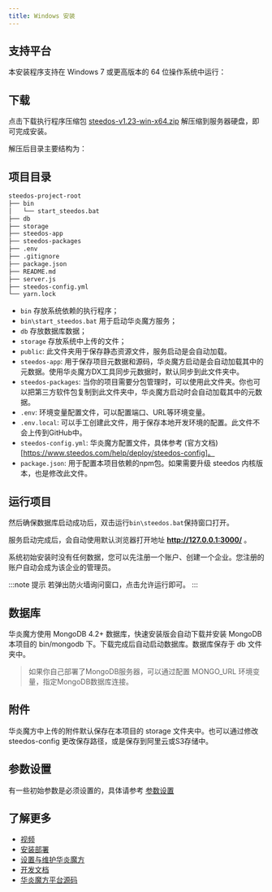 ```yaml
---
title: Windows 安装
---
```


## 支持平台

本安装程序支持在 Windows 7 或更高版本的 64 位操作系统中运行：

## 下载

点击下载执行程序压缩包 [steedos-v1.23-win-x64.zip](https://www-steedos-com.oss-cn-beijing.aliyuncs.com/steedos/platform/steedos-v1.23-win-x64.zip) 解压缩到服务器硬盘，即可完成安装。

解压后目录主要结构为：

## 项目目录

```sh
steedos-project-root
├── bin
│   └── start_steedos.bat
├── db
├── storage
├── steedos-app
├── steedos-packages
├── .env
├── .gitignore
├── package.json
├── README.md
├── server.js
├── steedos-config.yml
└── yarn.lock
```

- `bin` 存放系统依赖的执行程序；
- `bin\start_steedos.bat` 用于启动华炎魔方服务；
- `db` 存放数据库数据；
- `storage` 存放系统中上传的文件；
- `public`: 此文件夹用于保存静态资源文件，服务启动是会自动加载。
- `steedos-app`: 用于保存项目元数据和源码，华炎魔方启动是会自动加载其中的元数据。使用华炎魔方DX工具同步元数据时，默认同步到此文件夹中。
- `steedos-packages`: 当你的项目需要分包管理时，可以使用此文件夹。你也可以把第三方软件包复制到此文件夹中，华炎魔方启动时会自动加载其中的元数据。
- `.env`: 环境变量配置文件，可以配置端口、URL等环境变量。
- `.env.local`: 可以手工创建此文件，用于保存本地开发环境的配置。此文件不会上传到GitHub中。
- `steedos-config.yml`: 华炎魔方配置文件，具体参考 (官方文档)[https://www.steedos.com/help/deploy/steedos-config]。
- `package.json`: 用于配置本项目依赖的npm包。如果需要升级 steedos 内核版本，也是修改此文件。

## 运行项目

然后确保数据库启动成功后，双击运行`bin\steedos.bat`保持窗口打开。

服务启动完成后，会自动使用默认浏览器打开地址 **http://127.0.0.1:3000/** 。

系统初始安装时没有任何数据，您可以先注册一个账户、创建一个企业。您注册的账户自动会成为该企业的管理员。

:::note 提示
若弹出防火墙询问窗口，点击允许运行即可。
:::


## 数据库

华炎魔方使用 MongoDB 4.2+ 数据库，快速安装版会自动下载并安装 MongoDB 本项目的 bin/mongodb 下。下载完成后自动启动数据库。数据库保存于 db 文件夹中。

> 如果你自己部署了MongoDB服务器，可以通过配置 MONGO_URL 环境变量，指定MongoDB数据库连接。

## 附件

华炎魔方中上传的附件默认保存在本项目的 storage 文件夹中。也可以通过修改 steedos-config 更改保存路径，或是保存到阿里云或S3存储中。

## 参数设置

有一些初始参数是必须设置的，具体请参考 [参数设置](/help/deploy/steedos-config) 

## 了解更多

- [视频](https://www.steedos.com/videos/)
- [安装部署](https://www.steedos.com/help/deploy/)
- [设置与维护华炎魔方](https://www.steedos.com/help/admin)
- [开发文档](https://www.steedos.com/developer)
- [华炎魔方平台源码](https://github.com/steedos/steedos-platform/)